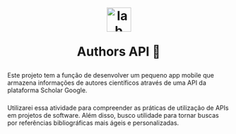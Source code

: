 <h1 align="center">
  <img align="center" alt="lab" height="55" width="55" src="https://upload.wikimedia.org/wikipedia/commons/thumb/c/c7/Google_Scholar_logo.svg/2048px-Google_Scholar_logo.svg.png">




Authors API 📝

</h1>

Este projeto tem a função de desenvolver um pequeno app mobile que armazena informações de autores científicos através de uma API da plataforma Scholar Google.

###

Utilizarei essa atividade para compreender as práticas de utilização de APIs em projetos de software. Além disso, busco utilidade para tornar buscas por referências bibliográficas mais ágeis e personalizadas.




